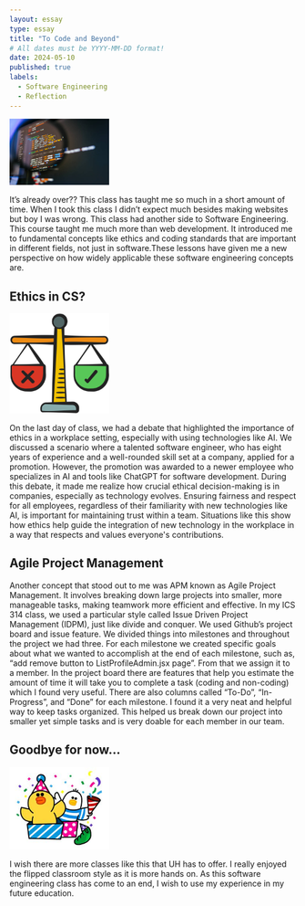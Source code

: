 ```yaml
---
layout: essay
type: essay
title: "To Code and Beyond"
# All dates must be YYYY-MM-DD format!
date: 2024-05-10
published: true
labels:
  - Software Engineering
  - Reflection
---
```


<img width="175px"
    class="rounded float-start pe-4"
        src="../img/swe-reflection/code.jpg" >

It’s already over??  This class has taught me so much in a short amount of time. When I took this class I didn’t expect much besides making websites but boy I was wrong. This class had another side to Software Engineering. This course taught me much more than web development. It introduced me to fundamental concepts like ethics and coding standards that are important in different fields, not just in software.These lessons have given me a new perspective on how widely applicable these software engineering concepts are.

## Ethics in CS?

<img width="175px"
class="rounded float-start pe-4"
src="../img/swe-reflection/ethics.png" >

On the last day of class, we had a debate that highlighted the importance of ethics in a workplace setting, especially with using technologies like AI. We discussed a scenario where a talented software engineer, who has eight years of experience and a well-rounded skill set at a company, applied for a promotion. However, the promotion was awarded to a newer employee who specializes in AI and tools like ChatGPT for software development. During this debate, it made me realize how crucial ethical decision-making is in companies, especially as technology evolves. Ensuring fairness and respect for all employees, regardless of their familiarity with new technologies like AI, is important for maintaining trust within a team. Situations like this show how ethics help guide the integration of new technology in the workplace in a way that respects and values everyone's contributions.

## Agile Project Management

Another concept that stood out to me was APM known as Agile Project Management. It involves breaking down large projects into smaller, more manageable tasks, making teamwork more efficient and effective. In my ICS 314 class, we used a particular style called Issue Driven Project Management (IDPM), just like divide and conquer. We used Github’s project board and issue feature. We divided things into milestones and throughout the project we had three. For each milestone we created specific goals about what we wanted to accomplish at the end of each milestone, such as, “add remove button to ListProfileAdmin.jsx page”. From that we assign it to a member. In the project board there are features that help you estimate the amount of time it will take you to complete a task (coding and non-coding) which I found very useful. There are also columns called “To-Do”, “In-Progress”, and “Done” for each milestone. I found it a very neat and helpful way to keep tasks organized. This helped us break down our project into smaller yet simple tasks and is very doable for each member in our team.

## Goodbye for now...

<img width="175px"
src="../img/swe-reflection/bye3.jpeg" >

I wish there are more classes like this that UH has to offer. I really enjoyed the flipped classroom style as it is more hands on. As this software engineering class has come to an end, I wish to use my experience in my future education.
